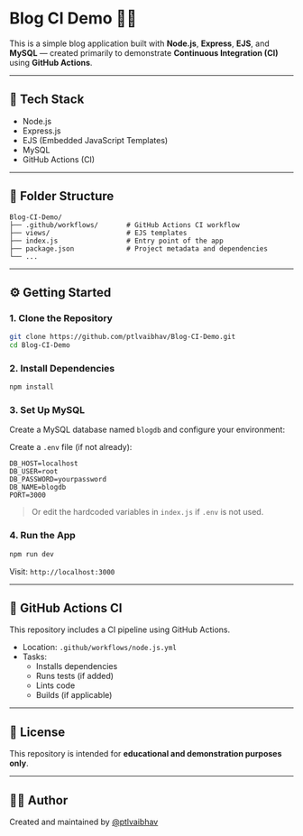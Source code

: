 # Blog CI Demo 📝🚀

This is a simple blog application built with **Node.js**, **Express**, **EJS**, and **MySQL** — created primarily to demonstrate **Continuous Integration (CI)** using **GitHub Actions**.

---

## 🧰 Tech Stack

- Node.js
- Express.js
- EJS (Embedded JavaScript Templates)
- MySQL
- GitHub Actions (CI)

---

## 📁 Folder Structure

```
Blog-CI-Demo/
├── .github/workflows/       # GitHub Actions CI workflow
├── views/                   # EJS templates
├── index.js                 # Entry point of the app
├── package.json             # Project metadata and dependencies
└── ...
```

---

## ⚙️ Getting Started

### 1. Clone the Repository

```bash
git clone https://github.com/ptlvaibhav/Blog-CI-Demo.git
cd Blog-CI-Demo
```

### 2. Install Dependencies

```bash
npm install
```

### 3. Set Up MySQL

Create a MySQL database named `blogdb` and configure your environment:

Create a `.env` file (if not already):

```env
DB_HOST=localhost
DB_USER=root
DB_PASSWORD=yourpassword
DB_NAME=blogdb
PORT=3000
```

> Or edit the hardcoded variables in `index.js` if `.env` is not used.

### 4. Run the App

```bash
npm run dev
```

Visit: `http://localhost:3000`

---

## 🤖 GitHub Actions CI

This repository includes a CI pipeline using GitHub Actions.

- Location: `.github/workflows/node.js.yml`
- Tasks:
  - Installs dependencies
  - Runs tests (if added)
  - Lints code
  - Builds (if applicable)

---

## 📜 License

This repository is intended for **educational and demonstration purposes only**.

---

## 🙋‍♂️ Author

Created and maintained by [@ptlvaibhav](https://github.com/ptlvaibhav)
